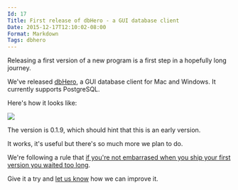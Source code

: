 ```yaml
---
Id: 17
Title: First release of dbHero - a GUI database client
Date: 2015-12-17T12:10:02-08:00
Format: Markdown
Tags: dbhero
---
```


Releasing a first version of a new program is a first step in a hopefully
long journey.

We've released [dbHero](https://dbheroapp.com), a GUI database client for Mac
and Windows. It currently supports PostgreSQL.

Here's how it looks like:

![](https://cdn-images-1.medium.com/max/800/1*IV3jiYmsEvjs2YAc5gx3sA.png)

The version is 0.1.9, which should hint that this is an early version.

It works, it's useful but there's so much more we plan to do.

We're following a rule that [if you're not embarrased when you ship your
first version you waited too long](http://ma.tt/2010/11/one-point-oh/).

Give it a try and [let us know](https://dbheroapp.com/feedback) how
we can improve it.
